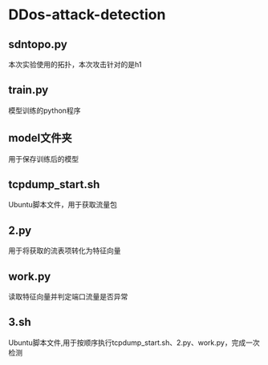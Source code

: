 # DDos-attack-detection

## sdntopo.py
本次实验使用的拓扑，本次攻击针对的是h1

## train.py
模型训练的python程序

## model文件夹
用于保存训练后的模型

## tcpdump_start.sh
Ubuntu脚本文件，用于获取流量包

## 2.py
用于将获取的流表项转化为特征向量

## work.py
读取特征向量并判定端口流量是否异常

## 3.sh
Ubuntu脚本文件,用于按顺序执行tcpdump_start.sh、2.py、work.py，完成一次检测
